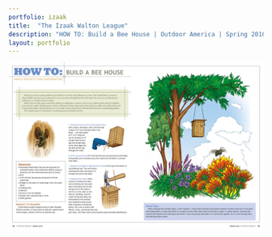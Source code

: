 ```yaml
---
portfolio: izaak
title:  "The Izaak Walton League"
description: "HOW TO: Build a Bee House | Outdoor America | Spring 2010"
layout: portfolio
---
```

<div class="row">
    <div class="col-md-12">
    <img src="../../images/izaak5.jpg" class="img-fluid"/>
    </div>
</div>
